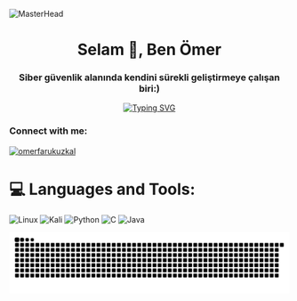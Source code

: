 ![MasterHead](https://github.com/user-attachments/assets/7f8c5ba0-c224-4fbc-8d54-c0083165397e)



<h1 align="center">Selam 👋, Ben Ömer </h1>
<h3 align="center">Siber güvenlik alanında kendini sürekli geliştirmeye çalışan biri:)</h3>
<div align="center">
 <a href="https://github.com/ofuzkal">
  <img src="https://readme-typing-svg.demolab.com?font=Fira+Code&size=28&duration=3000&pause=500&center=true&vCenter=true&width=435&lines=%e2%9c%a8+Ömer+Faruk+Uzkal+%e2%9c%a8;%f0%9f%93%9a+Siber+Güvenlik+%f0%9f%92%bb;Profilime+hoş+geldin+%f0%9f%91%80" alt="Typing SVG" />
 </a>
</div>



<h3 align="left">Connect with me:</h3>
<p align="left">
<a href="https://linkedin.com/in/omerfarukuzkal" target="blank"><img align="center" src="https://raw.githubusercontent.com/rahuldkjain/github-profile-readme-generator/master/src/images/icons/Social/linked-in-alt.svg" alt="omerfarukuzkal" height="30" width="40" /></a>
</p>



# 💻 Languages and Tools:

![Linux](https://img.shields.io/badge/Linux-FCC624?style=for-the-badge&logo=linux&logoColor=black)
![Kali](https://img.shields.io/badge/Kali-268BEE?style=for-the-badge&logo=kalilinux&logoColor=white)
![Python](https://img.shields.io/badge/python-3670A0?style=for-the-badge&logo=python&logoColor=ffdd54)
![C](https://img.shields.io/badge/c-%2300599C.svg?style=for-the-badge&logo=c&logoColor=white)
![Java](https://img.shields.io/badge/java-%23ED8B00.svg?style=for-the-badge&logo=openjdk&logoColor=white)


<picture>
  <source media="(prefers-color-scheme: dark)" srcset="https://raw.githubusercontent.com/ofuzkal/ofuzkal/output/github-contribution-grid-snake-dark.svg">
  <source media="(prefers-color-scheme: light)" srcset="https://raw.githubusercontent.com/ofuzkal/ofuzkal/output/github-contribution-grid-snake.svg">
  <img alt="github contribution grid snake animation" src="https://raw.githubusercontent.com/ofuzkal/ofuzkal/output/github-contribution-grid-snake.svg">
</picture>
